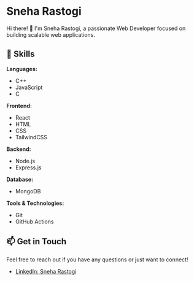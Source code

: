 # Sneha Rastogi

Hi there! 👋 I'm Sneha Rastogi, a passionate Web Developer focused on building scalable web applications.

## 🚀 Skills

**Languages:**
- C++
- JavaScript
- C

**Frontend:**
- React
- HTML
- CSS
- TailwindCSS

**Backend:**
- Node.js
- Express.js

**Database:**
- MongoDB

**Tools & Technologies:**
- Git
- GitHub Actions

## 📫 Get in Touch

Feel free to reach out if you have any questions or just want to connect!

- [LinkedIn: Sneha Rastogi](https://www.linkedin.com/in/rastogi-sneha/)
